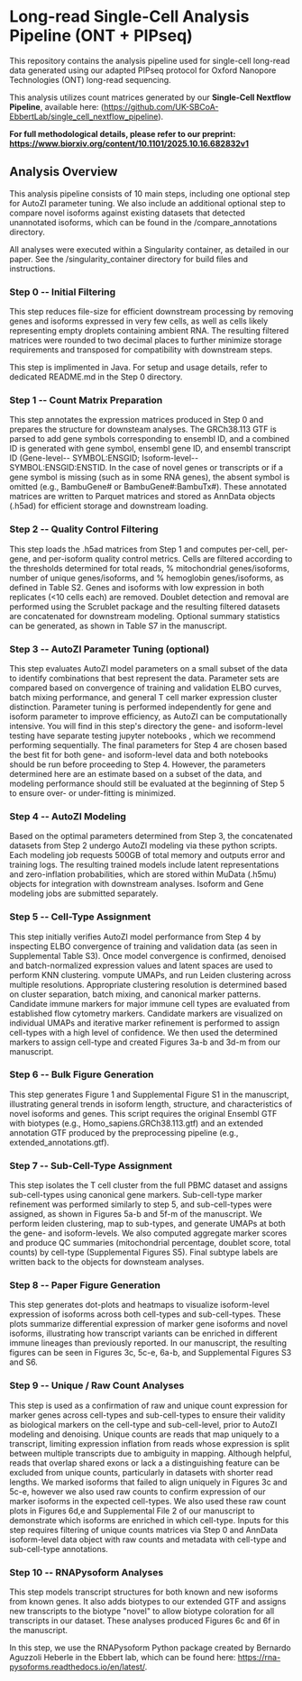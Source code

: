 # Long-read Single-Cell Analysis Pipeline (ONT + PIPseq)

This repository contains the analysis pipeline used for single-cell long-read data generated using our adapted PIPseq protocol for Oxford Nanopore Technologies (ONT) long-read sequencing. 

This analysis utilizes count matrices generated by our **Single-Cell Nextflow Pipeline**, available here: (https://github.com/UK-SBCoA-EbbertLab/single_cell_nextflow_pipeline).

**For full methodological details, please refer to our preprint: https://www.biorxiv.org/content/10.1101/2025.10.16.682832v1**

## Analysis Overview
This analysis pipeline consists of 10 main steps, including one optional step for AutoZI parameter tuning. We also include an additional optional step to compare novel isoforms against existing datasets that detected unannotated isoforms, which can be found in the /compare_annotations directory. 

All analyses were executed within a Singularity container, as detailed in our paper. See the /singularity_container directory for build files and instructions.

### Step 0 -- Initial Filtering
This step reduces file-size for efficient downstream processing by removing genes and isoforms expressed in very few cells, as well as cells likely representing empty droplets containing ambient RNA. The resulting filtered matrices were rounded to two decimal places to further minimize storage requirements and transposed for compatibility with downstream steps. 

This step is implimented in Java. For setup and usage details, refer to dedicated README.md in the Step 0 directory.

### Step 1 -- Count Matrix Preparation
This step annotates the expression matrices produced in Step 0 and prepares the structure for downsteam analyses. The GRCh38.113 GTF is parsed to add gene symbols corresponding to ensembl ID, and a combined ID  is generated with gene symbol, ensembl gene ID, and ensembl transcript ID (Gene-level-- SYMBOL:ENSGID; Isoform-level--SYMBOL:ENSGID:ENSTID. In the case of novel genes or transcripts or if a gene symbol is missing (such as in some RNA genes), the absent symbol is omitted (e.g., BambuGene# or BambuGene#:BambuTx#). These annotated matrices are written to Parquet matrices and stored as AnnData objects (.h5ad) for efficient storage and downstream loading.

### Step 2 -- Quality Control Filtering
This step loads the .h5ad matrices from Step 1 and computes per-cell, per-gene, and per-isoform quality control metrics. Cells are filtered according to the thresholds determined for total reads, % mitochondrial genes/isoforms, number of unique genes/isoforms, and % hemoglobin genes/isoforms, as defined in Table S2. Genes and isoforms with low expression in both replicates (<10 cells each) are removed. Doublet detection and removal are performed using the Scrublet package and the resulting filtered datasets are concatenated for downstream modeling. Optional summary statistics can be generated, as shown in Table S7 in the manuscript.

### Step 3 -- AutoZI Parameter Tuning (optional)
This step evaluates AutoZI model parameters on a small subset of the data to identify combinations that best represent the data. Parameter sets are compared based on convergence of training and validation ELBO curves, batch mixing performance, and general T cell marker expression cluster distinction. Parameter tuning is performed independently for gene and isoform parameter to improve efficiency, as AutoZI can be computationally intensive. You will find in this step's directory the gene- and isoform-level testing have separate testing jupyter notebooks , which we recommend performing sequentially. The final parameters for Step 4 are chosen based the best fit for both gene- and isoform-level data and both notebooks should be run before proceeding to Step 4. However, the parameters determined here are an estimate based on a subset of the data, and modeling performance should still be evaluated at the beginning of Step 5 to ensure over- or under-fitting is minimized.

### Step 4 -- AutoZI Modeling
Based on the optimal parameters determined from Step 3, the concatenated datasets from Step 2 undergo AutoZI modeling via these python scripts. Each modeling job requests 500GB of total memory and outputs error and training logs. The resulting trained models include latent representations and zero-inflation probabilities, which are stored within MuData (.h5mu) objects for integration with downstream analyses. Isoform and Gene modeling jobs are submitted separately. 

### Step 5 -- Cell-Type Assignment
This step initially verifies AutoZI model performance from Step 4 by inspecting ELBO convergence of training and validation data (as seen in Supplemental Table S3). Once model convergence is confirmed, denoised and batch-normalized expression values and latent spaces are used to perform KNN clustering. vompute UMAPs, and run Leiden clustering across multiple resolutions. Appropriate clustering resolution is determined based on cluster separation, batch mixing, and canonical marker patterns. Candidate immune markers for major immune cell types are evaluated from established flow cytometry markers. Candidate markers are visualized on individual UMAPs and iterative marker refinement is performed to assign cell-types with a high level of confidence. We then used the determined markers to assign cell-type and created Figures 3a-b and 3d-m from our manuscript. 

### Step 6 -- Bulk Figure Generation
This step generates Figure 1 and Supplemental Figure S1 in the manuscript, illustrating general trends in isoform length, structure, and characteristics of novel isoforms and genes. This script requires the original Ensembl GTF with biotypes (e.g., Homo_sapiens.GRCh38.113.gtf) and an extended annotation GTF produced by the preprocessing pipeline (e.g., extended_annotations.gtf). 

### Step 7 -- Sub-Cell-Type Assignment
This step isolates the T cell cluster from the full PBMC dataset and assigns sub-cell-types using canonical gene markers. Sub-cell-type marker refinement was performed similarly to step 5, and sub-cell-types were assigned, as shown in Figures 5a-b and 5f-m of the manuscript. We perform leiden clustering, map to sub-types, and generate UMAPs at both the gene- and isoform-levels. We also computed aggregate marker scores and produce QC summaries (mitochondrial percentage, doublet score, total counts) by cell-type (Supplemental Figures S5). Final subtype labels are written back to the objects for downsteam analyses.

### Step 8 -- Paper Figure Generation
This step generates dot-plots and heatmaps to visualize isoform-level expression of isoforms across both cell-types and sub-cell-types. These plots summarize differential expression of marker gene isoforms and novel isoforms, illustrating how transcript variants can be enriched in different immune lineages than previously reported. In our manuscript, the resulting figures can be seen in Figures 3c, 5c-e, 6a-b, and Supplemental Figures S3 and S6. 

### Step 9 -- Unique / Raw Count Analyses
This step is used as a confirmation of raw and unique count expression for marker genes across cell-types and sub-cell-types to ensure their validity as biological markers on the cell-type and sub-cell-level, prior to AutoZI modeling and denoising. Unique counts are reads that map uniquely to a transcript, limiting expression inflation from reads whose expression is split between multiple transcripts due to ambiguity in mapping. Although helpful, reads that overlap shared exons or lack a a distinguishing feature can be excluded from unique counts, particularly in datasets with shorter read lengths. We marked isoforms that failed to align uniquely in Figures 3c and 5c-e, however we also used raw counts to confirm expression of our marker isoforms in the expected cell-types. We also used these raw count plots in Figures 6d,e and Supplemental File 2 of our manuscript to demonstrate which isoforms are enriched in which cell-type. Inputs for this step requires filtering of unique counts matrices via Step 0 and AnnData isoform-level data object with raw counts and metadata with cell-type and sub-cell-type annotations.

### Step 10 -- RNAPysoform Analyses
This step models transcript structures for both known and new isoforms from known genes. It also adds biotypes to our extended GTF and assigns new transcripts to the biotype "novel" to allow biotype coloration for all transcripts in our dataset. These analyses produced Figures 6c and 6f in the manuscript.  

In this step, we use the RNAPysoform Python package created by Bernardo Aguzzoli Heberle in the Ebbert lab, which can be found here: https://rna-pysoforms.readthedocs.io/en/latest/. 


